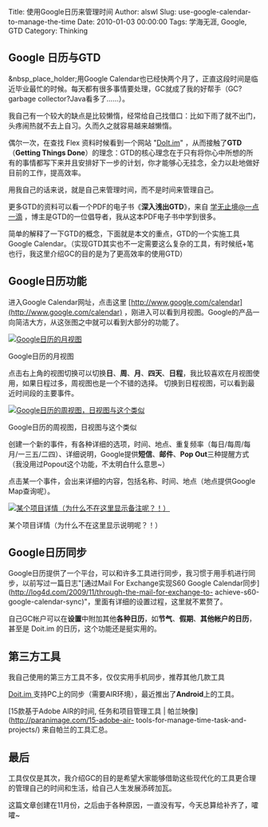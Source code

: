 Title: 使用Google日历来管理时间
Author: alswl
Slug: use-google-calendar-to-manage-the-time
Date: 2010-01-03 00:00:00
Tags: 学海无涯, Google, GTD
Category: Thinking

## Google 日历与GTD

&nbsp_place_holder;用Google
Calendar也已经快两个月了，正直这段时间是临近毕业最忙的时候。每天都有很多事情要处理，GC就成了我的好帮手（GC?garbage
collector?Java看多了……）。

我自己有一个较大的缺点是比较懒惰，经常给自己找借口：比如下雨了就不出门，头疼闹热就不去上自习。久而久之就容易越来越懒惰。

偶尔一次，在查找 Flex 资料时候看到一个网站 "[DoIt.im](http://www.doit.im)"
，从而接触了**GTD**（**Getting Things
Done**）的理念：GTD的核心理念在于只有将你心中所想的所有的事情都写下来并且安排好下一步的计划，你才能够心无挂念，全力以赴地做好目前的工作，提高效率。

用我自己的话来说，就是自己来管理时间，而不是时间来管理自己。

更多GTD的资料可以看一个PDF的电子书《**深入浅出GTD**》，来自 [学无止境@一点一滴](http://www.gtdstudy.com/)
，博主是GTD的一位倡导者，我从这本PDF电子书中学到很多。

简单的解释了一下GTD的概念，下面就是本文的重点，GTD的一个实施工具 Google
Calendar。（实现GTD其实也不一定需要这么复杂的工具，有时候纸+笔也行，我这里介绍GC的目的是为了更高效率的使用GTD）

## Google日历功能

进入Google Calendar网址，点击这里
[http://www.google.com/calendar](http://www.google.com/calendar)
，刚进入可以看到月视图。Google的产品一向简洁大方，从这张图之中就可以看到大部分的功能了。

[![Google日历的月视图](http://upload-log4d.qiniudn.com/2009/11/google_calendar_m.jpg) ](https://ohsolnxaa.qnssl.com/2009/11/google_calendar_m.jpg)

Google日历的月视图

点击右上角的视图切换可以切换**日**、**周**、**月**、**四天**、**日程**，我比较喜欢在月视图使用，如果日程过多，周视图也是一个不错的选择。
切换到日程视图，可以看到最近时间段的主要事件。

[![Google日历的周视图，日视图与这个类似](https://ohsolnxaa.qnssl.com/2009/11/google_calendar_w.jpg) ](http://upload-log4d.qiniudn.com/2009/11/google_calendar_w.jpg)

Google日历的周视图，日视图与这个类似

创建一个新的事件，有各种详细的选项，时间、地点、重复频率（每日/每周/每月/一三五/二四）、详细说明，Google提供**短信**、**邮件**、**Pop
Out**三种提醒方式（我没用过Popout这个功能，不太明白什么意思~）

点击某一个事件，会出来详细的内容，包括名称、时间、地点（地点提供Google Map查询呢）。

[![某个项目详情（为什么不在这里显示备注呢？！）](http://upload-log4d.qiniudn.com/2009/11/google_calendar_detail.jpg) ](https://ohsolnxaa.qnssl.com/2009/11/google_calendar_detail.jpg)

某个项目详情（为什么不在这里显示说明呢？！）

## Google日历同步

Google日历提供了一个平台，可以和许多工具进行同步，我习惯于用手机进行同步，以前写过一篇日志"[通过Mail For Exchange实现S60
Google Calendar同步](http://log4d.com/2009/11/through-the-mail-for-exchange-to-
achieve-s60-google-calendar-sync)"，里面有详细的设置过程，这里就不累赘了。

自己GC帐户可以在**设置**中附加其他**各种日历**，如**节气**、**假期**、**其他帐户的日历**，甚至是 Doit.im
的日历，这个功能还是挺实用的。

## 第三方工具

我自己使用的第三方工具不多，仅仅实用手机同步，推荐其他几款工具

[Doit.im ](http://www.doit.im)支持PC上的同步（需要AIR环境），最近推出了**Android**上的工具。

[15款基于Adobe AIR的时间, 任务和项目管理工具 | 帕兰映像](http://paranimage.com/15-adobe-air-
tools-for-manage-time-task-and-projects/) 来自帕兰的工具汇总。

## 最后

工具仅仅是其次，我介绍GC的目的是希望大家能够借助这些现代化的工具更合理的管理自己的时间和生活，给自己人生发展添砖加瓦。

这篇文章创建在11月份，之后由于各种原因，一直没有写，今天总算给补齐了，嚯嚯~


